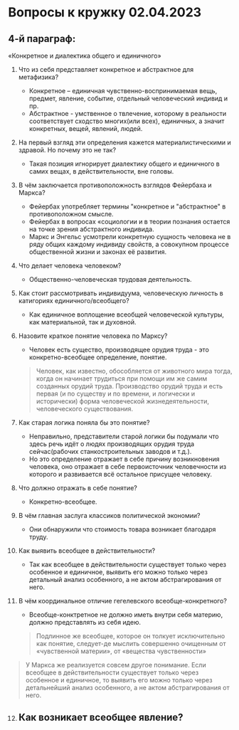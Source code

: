 # Вопросы к кружку 02.04.2023

## 4-й параграф:
«Конкретное и диалектика общего и единичного»

1. Что из себя представляет конкретное и абстрактное для метафизика?
    - Конкретное – единичная чувственно-воспринимаемая вещь, предмет, явление, событие, отдельный человеческий индивид и пр. 
    - Абстрактное - умственное о твлечение, которому в реальности соответствует сходство многих(или всех), единичных, а значит конкретных, вещей, явлений, людей.

2. На первый взгляд эти определения кажется материалистическими и здравой. Но почему это не так?
    -  Такая позиция игнорирует диалектику общего и единичного в самих вещах, в действительности, вне головы.

3. В чём заключается противоположность взглядов Фейербаха и Маркса?
    - Фейербах употребляет термины "конкретное и "абстрактное" в противоположном смысле.
    - Фейербах в вопросах «социологии и в теории познания остается на точке зрения абстрактного индивида.
    - Маркс и Энгельс усмотрели конкретную сущность человека не в ряду общих каждому индивиду свойств, а совокупном процессе общественной жизни и законах её развития.

4. Что делает человека человеком?
    - Общественно-человеческая трудовая деятельность.

5. Как стоит рассмотривать индивидуума, человеческую личность в катигориях единичного/всеобщего?
    - Как единичное воплощение всеобщей человеческой культуры, как материальной, так и духовной.

6. Назовите краткое понятие человека по Марксу?
     - Человек есть существо, производящее орудия труда - это конкретно-всеобщее определение, понятие.

    >Человек, как известно, обособляется от животного мира тогда, когда он начинает трудиться при помощи им же самим созданных орудий труда. Производство орудий труда и есть первая (и по существу и по времени, и логически и исторически) форма человеческой жизнедеятельности, человеческого существования.

7. Как старая логика поняла бы это понятие?
    - Неправильно, представители старой логики бы подумали что здесь речь идёт о людях производящих орудия труда сейчас(рабочих станкостроительных заводов и т.д.).
    - Но это определение отражает в себе причину возникновения человека, оно отражает в себе первоисточник человечности из которого и развивается всё остальное присущее человеку.

8. Что должно отражать в себе понятие?
    - Конкретно-всеобщее.

9. В чём главная заслуга классиков политической экономии?
    - Они обнаружили что стоимость товара возникает благодаря труду.

10. Как выявить всеобщее в действительности?
    - Так как всеобщее в действительности существует только через особенное и единичное, выявить его можно только через детальный анализ особенного, а не актом абстрагирования от него.

11. В чём координальное отличие гегелевского всеобще-конкретного?
    - Всеобще-конктретное не должно иметь внутри себя материю, должно представлять из себя идею.
    > Подлинное же всеобщее, которое он толкует исключительно как понятие, следует-де мыслить совершенно очищенным от «чувственной материи», от «вещества чувственности»

> У Маркса же реализуется совсем другое понимание. Если всеобщее в действительности существует только через особенное и единичное, то выявить его можно только через детальнейший анализ особенного, а не актом абстрагирования от него.

12. Как возникает всеобщее явление?
    - 